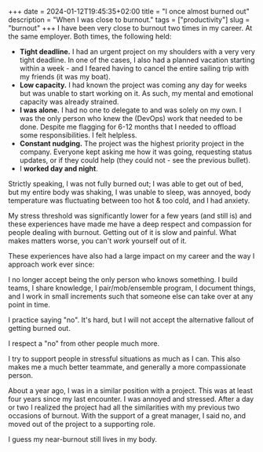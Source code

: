+++ 
date = 2024-01-12T19:45:35+02:00
title = "I once almost burned out"
description = "When I was close to burnout."
tags = ["productivity"]
slug = "burnout"
+++
I have been very close to burnout two times in my career. At the same employer.
Both times, the following held:

 * **Tight deadline.** I had an urgent project on my shoulders with a very very
   tight deadline. In one of the cases, I also had a planned vacation starting
   within a week - and I feared having to cancel the entire sailing trip with
   my friends (it was my boat).
 * **Low capacity.** I had known the project was coming any day for weeks but
   was unable to start working on it. As such, my mental and emotional capacity
   was already strained.
 * **I was alone.** I had no one to delegate to and was solely on my own. I was
   the only person who knew the (DevOps) work that needed to be done. Despite
   me flagging for 6-12 months that I needed to offload some responsibilities.
   I felt helpless.
 * **Constant nudging.** The project was the highest priority project in the
   company. Everyone kept asking me how it was going, requesting status
   updates, or if they could help (they could not - see the previous bullet).
 * I **worked day and night**.

Strictly speaking, I was not fully burned out; I was able to get out of bed, but
my entire body was shaking, I was unable to sleep, was annoyed, body
temperature was fluctuating between too hot & too cold, and I had anxiety.

My stress threshold was significantly lower for a few years (and still is) and
these experiences have made me have a deep respect and compassion for people
dealing with burnout. Getting out of it is slow and painful. What makes matters
worse, you can't _work_ yourself out of it.

These experiences have also had a large impact on my career and the way I
approach work ever since:

I no longer accept being the only person who knows something. I build teams, I
share knowledge, I pair/mob/ensemble program, I document things, and I work in
small increments such that someone else can take over at any point in time.

I practice saying "no". It's hard, but I will not accept the alternative
fallout of getting burned out.

I respect a "no" from other people much more.

I try to support people in stressful situations as much as I can. This also
makes me a much better teammate, and generally a more compassionate person.

About a year ago, I was in a similar position with a project. This was at least
four years since my last encounter. I was annoyed and stressed. After a
day or two I realized the project had all the similarities with my previous two
occasions of burnout. With the support of a great manager, I said no, and moved
out of the project to a supporting role.

I guess my near-burnout still lives in my body.
